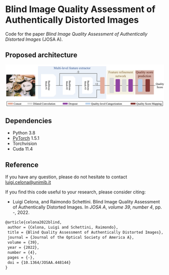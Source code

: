 # Blind Image Quality Assessment of Authentically Distorted Images
Code for the paper *Blind Image Quality Assessment of Authentically Distorted Images* (JOSA A).

## Proposed architecture
<img src="./assets/network.png" width="1000"/>

## Dependencies
* Python 3.8
* [PyTorch](https://pytorch.org/) 1.5.1
* Torchvision
* Cuda 11.4

## Reference
If you have any question, please do not hesitate to contact luigi.celona@unimib.it

If you find this code useful to your research, please consider citing:

* Luigi Celona, and Raimondo Schettini. Blind Image Quality Assessment of Authentically Distorted Images. In _JOSA A_, _volume 39_, _number 4_, pp. -, 2022.
```
@article{celona2022blind,
 author = {Celona, Luigi and Schettini, Raimondo},
 title = {Blind Quality Assessment of Authentically Distorted Images},
 journal = {Journal of the Optical Society of America A},
 volume = {39},
 year = {2022},
 number = {4},
 pages = {-},
 doi = {10.1364/JOSAA.448144}
}
```
